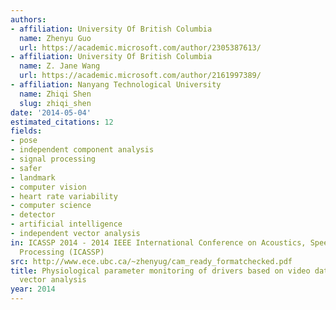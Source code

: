 ```yaml
---
authors:
- affiliation: University Of British Columbia
  name: Zhenyu Guo
  url: https://academic.microsoft.com/author/2305387613/
- affiliation: University Of British Columbia
  name: Z. Jane Wang
  url: https://academic.microsoft.com/author/2161997389/
- affiliation: Nanyang Technological University
  name: Zhiqi Shen
  slug: zhiqi_shen
date: '2014-05-04'
estimated_citations: 12
fields:
- pose
- independent component analysis
- signal processing
- safer
- landmark
- computer vision
- heart rate variability
- computer science
- detector
- artificial intelligence
- independent vector analysis
in: ICASSP 2014 - 2014 IEEE International Conference on Acoustics, Speech and Signal
  Processing (ICASSP)
src: http://www.ece.ubc.ca/~zhenyug/cam_ready_formatchecked.pdf
title: Physiological parameter monitoring of drivers based on video data and independent
  vector analysis
year: 2014
---
```

